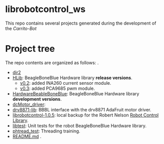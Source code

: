 # librobotcontrol_ws
This repo contains several projects generated during the development of the _Carrito-Bot_
# Project tree
The repo contents are organized as follows:
.
 * [dir2](./dir2)
 * [HLib](./HLib): BeagleBoneBlue Hardware library **release versions**.
   * [v0.2](./HLib/HardwareBBBL/v0.2): added INA260 current sensor module. 
   * [v0.3](./HLib/HardwareBBBL/v0.3): added PCA9685 pwm module.
 * [HardwareBeableBoneBlue](./HardwareBeableBoneBlue): BeagleBoneBlue Hardware library **development versions**.
 * [dcMotor_driver](./dcMotor_driver):
 * [drv8871-lib](./drv8871-lib): BBBL interface with the drv8871 AdaFruit motor driver.
 * [librobotcontrol-1.0.5](./librobotcontrol-1.0.5): local backup for the Robert Nelson [Robot Control Library](https://github.com/beagleboard/librobotcontrol).
 * [libtest](./libtest): Unit tests for the robot BeagleBoneBlue Hardware library.
 * [phtread_test](./phthread_test): Threading training.
 * [README.md](./README.md)
. 
